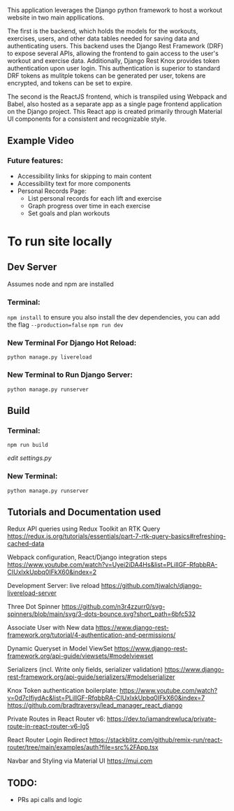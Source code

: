 This application leverages the Django python framework to host a workout website in two main appllications. 

The first is the backend, which holds the models for the workouts, exercises, users, and other data tables needed for saving data and authenticating users. This backend uses the Django Rest Framework (DRF) to expose several APIs, allowing the frontend to gain access to the user's workout and exercise data. Additionally, Django Rest Knox provides token authentication upon user login. This authentication is superior to standard DRF tokens as mulitple tokens can be generated per user, tokens are encrypted, and tokens can be set to expire.

The second is the ReactJS frontend, which is transpiled using Webpack and Babel, also hosted as a separate app as a single page frontend application on the Django project. This React app is created primarily through Material UI components for a consistent and recognizable style.

## Example Video


### Future features:
- Accessibility links for skipping to main content
- Accessibility text for more components
- Personal Records Page:
    - List personal records for each lift and exercise
    - Graph progress over time in each exercise
    - Set goals and plan workouts

# To run site locally
## Dev Server
Assumes node and npm are installed
### Terminal:
`npm install`
to ensure you also install the dev dependencies, you can add the flag `--production=false`
`npm run dev`

### New Terminal For Django Hot Reload:
`python manage.py livereload`

### New Terminal to Run Django Server:
`python manage.py runserver`


## Build
### Terminal:
`npm run build`

*edit settings.py*

### New Terminal:
`python manage.py runserver`


## Tutorials and Documentation used
Redux API queries using Redux Toolkit an RTK Query
https://redux.js.org/tutorials/essentials/part-7-rtk-query-basics#refreshing-cached-data

Webpack configuration, React/Django integration steps
https://www.youtube.com/watch?v=Uyei2iDA4Hs&list=PLillGF-RfqbbRA-CIUxlxkUpbq0IFkX60&index=2

Development Server: live reload
https://github.com/tjwalch/django-livereload-server

Three Dot Spinner
https://github.com/n3r4zzurr0/svg-spinners/blob/main/svg/3-dots-bounce.svg?short_path=6bfc532

Associate User with New data
https://www.django-rest-framework.org/tutorial/4-authentication-and-permissions/

Dynamic Queryset in Model ViewSet
https://www.django-rest-framework.org/api-guide/viewsets/#modelviewset

Serializers (incl. Write only fields, serializer validation)
https://www.django-rest-framework.org/api-guide/serializers/#modelserializer

Knox Token authentication boilerplate:
https://www.youtube.com/watch?v=0d7cIfiydAc&list=PLillGF-RfqbbRA-CIUxlxkUpbq0IFkX60&index=7
https://github.com/bradtraversy/lead_manager_react_django

Private Routes in React Router v6:
https://dev.to/iamandrewluca/private-route-in-react-router-v6-lg5

React Router Login Redirect
https://stackblitz.com/github/remix-run/react-router/tree/main/examples/auth?file=src%2FApp.tsx

Navbar and Styling via Material UI
https://mui.com

## TODO:
- PRs api calls and logic
